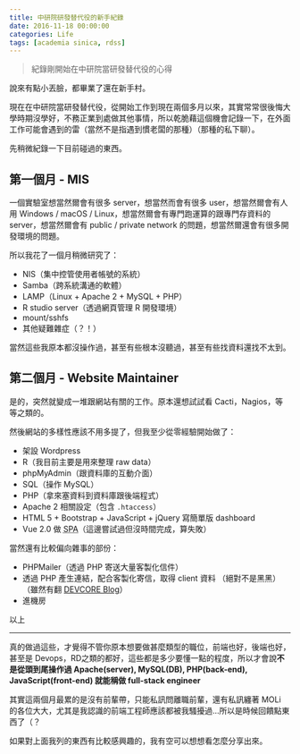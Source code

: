```yaml
---
title: 中研院研發替代役的新手紀錄
date: 2016-11-18 00:00:00
categories: Life
tags: [academia sinica, rdss]
---
```


>  紀錄剛開始在中研院當研發替代役的心得

<!-- more -->

說來有點小丟臉，都畢業了還在新手村。

現在在中研院當研發替代役，從開始工作到現在兩個多月以來，其實常常很後悔大學時期沒學好，不務正業到處做其他事情，所以乾脆藉這個機會記錄一下，在外面工作可能會遇到的雷（當然不是指遇到慣老闆的那種）（那種的私下聊）。

先稍微紀錄一下目前碰過的東西。

## 第一個月 - MIS

一個實驗室想當然爾會有很多 server，想當然而會有很多 user，想當然爾會有人用 Windows / macOS / Linux，想當然爾會有專門跑運算的跟專門存資料的 server，想當然爾會有 public / private network 的問題，想當然爾還會有很多開發環境的問題。

所以我花了一個月稍微研究了：

- NIS（集中控管使用者帳號的系統）
- Samba（跨系統溝通的軟體）
- LAMP（Linux + Apache 2 + MySQL + PHP）
- R studio server（透過網頁管理 R 開發環境）
- mount/sshfs
- 其他疑難雜症（？！）

當然這些我原本都沒操作過，甚至有些根本沒聽過，甚至有些找資料還找不太到。

## 第二個月 - Website Maintainer

是的，突然就變成一堆跟網站有關的工作。原本還想試試看 Cacti，Nagios，等等之類的。

然後網站的多樣性應該不用多提了，但我至少從零經驗開始做了：

- 架設 Wordpress
- R（我目前主要是用來整理 raw data）
- phpMyAdmin（跟資料庫的互動介面）
- SQL（操作 MySQL）
- PHP（拿來塞資料到資料庫跟後端程式）
- Apache 2 相關設定（包含 `.htaccess`）
- HTML 5 + Bootstrap + JavaScript + jQuery 寫簡單版 dashboard
- Vue 2.0 做 <abbr title="Single Page Application">SPA</abbr>（這邊嘗試過但沒時間完成，算失敗）

當然還有比較偏向雜事的部份：

- PHPMailer（透過 PHP 寄送大量客製化信件）
- 透過 PHP 產生連結，配合客製化寄信，取得 client 資料 （絕對不是黑黑）（雖然有翻 [DEVCORE Blog](http://devco.re/blog/)）
- 進機房

以上

---

真的做過這些，才覺得不管你原本想要做甚麼類型的職位，前端也好，後端也好，甚至是 Devops，RD之類的都好，這些都是多少要懂一點的程度，所以才會說**不是從頭到尾操作過 Apache(server), MySQL(DB), PHP(back-end), JavaScript(front-end) 就能稱做 full-stack engineer**

其實這兩個月最累的是沒有前輩帶，只能私訊問離職前輩，還有私訊纏著 MOLi 的各位大大，尤其是我認識的前端工程師應該都被我騷擾過...所以是時候回饋點東西了（？

如果對上面我列的東西有比較感興趣的，我有空可以想想看怎麼分享出來。
